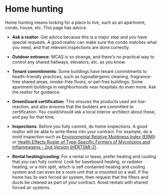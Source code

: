 <!--
source: gpt-3 + jph editing
tags: advice
-->

# Home hunting

Home hunting means looking for a place to live, such as an apartment, condo, house, etc. This page has advice.

* **Ask a realtor**: Get advice because this is a major step and you have special requests. A good realtor can make sure the condo matches what you need, and that relevant inspections are done correctly.

* **Outdoor entrance**: MCAS is so strange, and there's no practical way to control any shared hallways, elevators, etc. as you know.

* **Tenant commitments**: Some buildings have tenant commitments to health-friendly practices, such as hypoallergenic cleaning, fragrance-free shared areas, smoke-free floors, or pet-free buildings. Some apartment buildings in neighborhoods near hospitals do even more. Ask the realtor for guidance.

* **GreenGuard certification**: This ensures the products used are low-reaction, and also ensures that the builders are committed to certification. You could/should ask a local interior architect about these, and pay for that time.
 
* **Inspections**: Before you fully commit, do home inspections.  A good realtor will be able to write these into your contract. For example, do a mold inspection such as [Environmental Relative Moldiness Index (ERMI)](../environmental-relative-moldiness-index/) or [Health Effects Roster of Type-Specific Formers of Mycotoxins and Inflammagens - 2nd Version (HERTSMI-2)](../health-effects-roster-of-type-specific-formers-of-mycotoxins-and-inflammagens-2/).

* **Rental heating/cooling**: For a rental or lease, prefer heating and cooling that you can fully control. Look for baseboard heating, or radiator heating, or a mini split, which is self contained heating and cooling system and can even be a room unit that is mounted on a wall. If the home has its own forced air system, then request that the filters and ducts be cleaned as part of your contract. Avoid rentals with shared forced air systems.
